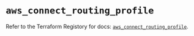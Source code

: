 # `aws_connect_routing_profile`

Refer to the Terraform Registory for docs: [`aws_connect_routing_profile`](https://registry.terraform.io/providers/hashicorp/aws/5.17.0/docs/resources/connect_routing_profile).
